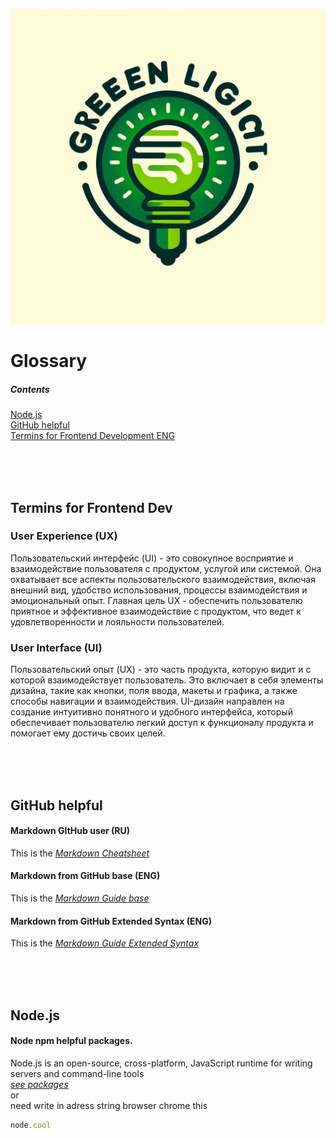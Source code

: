 ![alt-glossary](green_light_logo.png "Glossary logo")

# Glossary

##### Contents
[Node.js](#node-js)<br>
[GitHub helpful](#github-helpful)<br>
[Termins for Frontend Development ENG](#termins-front-end)<br>

<br>
<br>
<br>

<a id="termins-front-end"><h2>Termins for Frontend Dev</h2></a>

### User Experience (UX)
Пользовательский интерфейс (UI) - это совокупное восприятие и взаимодействие пользователя с продуктом, услугой или системой. Она охватывает все аспекты пользовательского взаимодействия, включая внешний вид, удобство использования, процессы взаимодействия и эмоциональный опыт. Главная цель UX - обеспечить пользователю приятное и эффективное взаимодействие с продуктом, что ведет к удовлетворенности и лояльности пользователей.

### User Interface (UI)
Пользовательский опыт (UX) - это часть продукта, которую видит и с которой взаимодействует пользователь. Это включает в себя элементы дизайна, такие как кнопки, поля ввода, макеты и графика, а также способы навигации и взаимодействия. UI-дизайн направлен на создание интуитивно понятного и удобного интерфейса, который обеспечивает пользователю легкий доступ к функционалу продукта и помогает ему достичь своих целей.   

<br>
<br>
<br>

<h2 id="github-helpful">GitHub helpful</h2>

#### Markdown GItHub user (RU) 
This is the *[Markdown Cheatsheet](https://github.com/sandino/Markdown-Cheatsheet/tree/master#%D1%88%D0%BF%D0%B0%D1%80%D0%B3%D0%B0%D0%BB%D0%BA%D0%B0-%D0%BF%D0%BE-markdown)*

#### Markdown from GitHub base (ENG) 
This is the *[Markdown Guide base](https://www.markdownguide.org/basic-syntax/#overview)*

#### Markdown from GitHub Extended Syntax (ENG) 
This is the *[Markdown Guide Extended Syntax](https://www.markdownguide.org/extended-syntax/#overview)*

<br>
<br>
<br>

<h2 id="node-js">Node.js</h2>

#### Node npm helpful packages.
Node.js is an open-source, cross-platform, JavaScript runtime for writing servers and command-line tools<br>
*[see packages](https://github.com/sindresorhus/awesome-nodejs)* <br>
or <br>
need write in adress string browser chrome this<br>
```javascript
node.cool

```
